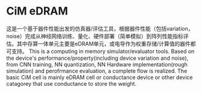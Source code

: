 # CiM eDRAM
这是一个基于器件性能出发的仿真器/评估工具，根据器件性能（包括variation，noise）完成从神经网络训练、量化、硬件部署（简单模拟）到阵列性能指标评估。其中存算一体单元主要是eDRAM单元，或电导作为权重存储/计算值的器件都可支持。
This is a computing in memory simulator/evaluator tools. Based on the device's performance/property(including device variation and noise), from CNN training, NN quantization, NN Hardware implementation(rough simulation) and perofrmance evaluation, a complete flow is realized. The basic CiM cell is mainly eDRAM cell or conductance device or other device catagorey that use conductance to store the weight.

